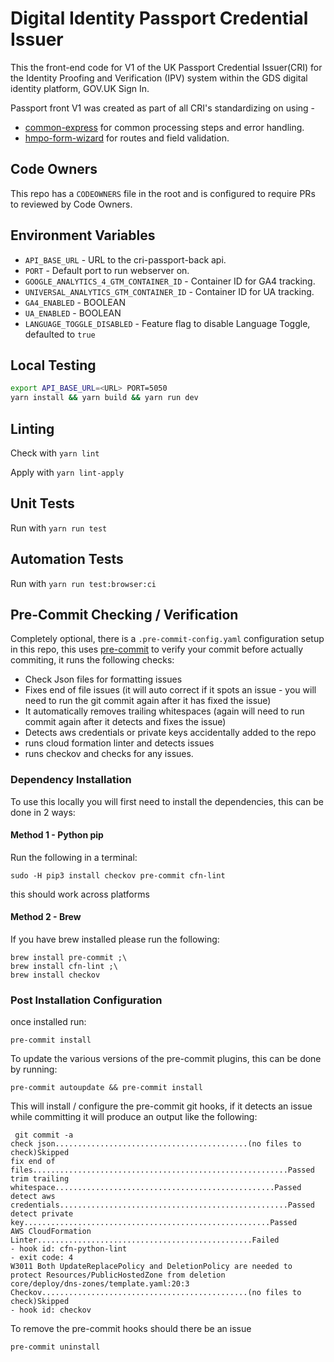 # Digital Identity Passport Credential Issuer

This the front-end code for V1 of the UK Passport Credential Issuer(CRI) for the Identity Proofing and Verification (IPV) system within the GDS digital identity platform, GOV.UK Sign In.

Passport front V1 was created as part of all CRI's standardizing on using -

- [common-express](https://github.com/alphagov/di-ipv-cri-common-express) for common processing steps and error handling.
- [hmpo-form-wizard](https://github.com/HMPO/hmpo-form-wizard) for routes and field validation.

## Code Owners

This repo has a `CODEOWNERS` file in the root and is configured to require PRs to reviewed by Code Owners.

## Environment Variables

- `API_BASE_URL` - URL to the cri-passport-back api.
- `PORT` - Default port to run webserver on.
- `GOOGLE_ANALYTICS_4_GTM_CONTAINER_ID` - Container ID for GA4 tracking.
- `UNIVERSAL_ANALYTICS_GTM_CONTAINER_ID` - Container ID for UA tracking.
- `GA4_ENABLED` - BOOLEAN
- `UA_ENABLED` - BOOLEAN
- `LANGUAGE_TOGGLE_DISABLED` - Feature flag to disable Language Toggle, defaulted to `true`

## Local Testing

```bash
export API_BASE_URL=<URL> PORT=5050
yarn install && yarn build && yarn run dev
```

## Linting

Check with `yarn lint`

Apply with `yarn lint-apply`

## Unit Tests

Run with `yarn run test`

## Automation Tests

Run with `yarn run test:browser:ci`

## Pre-Commit Checking / Verification

Completely optional, there is a `.pre-commit-config.yaml` configuration setup in this repo, this uses [pre-commit](https://pre-commit.com/) to verify your commit before actually commiting, it runs the following checks:

- Check Json files for formatting issues
- Fixes end of file issues (it will auto correct if it spots an issue - you will need to run the git commit again after it has fixed the issue)
- It automatically removes trailing whitespaces (again will need to run commit again after it detects and fixes the issue)
- Detects aws credentials or private keys accidentally added to the repo
- runs cloud formation linter and detects issues
- runs checkov and checks for any issues.

### Dependency Installation

To use this locally you will first need to install the dependencies, this can be done in 2 ways:

#### Method 1 - Python pip

Run the following in a terminal:

```
sudo -H pip3 install checkov pre-commit cfn-lint
```

this should work across platforms

#### Method 2 - Brew

If you have brew installed please run the following:

```
brew install pre-commit ;\
brew install cfn-lint ;\
brew install checkov
```

### Post Installation Configuration

once installed run:

```
pre-commit install
```

To update the various versions of the pre-commit plugins, this can be done by running:

```
pre-commit autoupdate && pre-commit install
```

This will install / configure the pre-commit git hooks, if it detects an issue while committing it will produce an output like the following:

```
 git commit -a
check json...........................................(no files to check)Skipped
fix end of files.........................................................Passed
trim trailing whitespace.................................................Passed
detect aws credentials...................................................Passed
detect private key.......................................................Passed
AWS CloudFormation Linter................................................Failed
- hook id: cfn-python-lint
- exit code: 4
W3011 Both UpdateReplacePolicy and DeletionPolicy are needed to protect Resources/PublicHostedZone from deletion
core/deploy/dns-zones/template.yaml:20:3
Checkov..............................................(no files to check)Skipped
- hook id: checkov
```

To remove the pre-commit hooks should there be an issue

```
pre-commit uninstall
```
